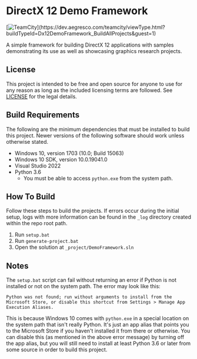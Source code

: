 # DirectX 12 Demo Framework

[![TeamCity](https://dev.aegresco.com/teamcity/guestAuth/app/rest/builds/buildType:(id:Dx12DemoFramework_BuildAllProjects),branch:(develop)/statusIcon)](https://dev.aegresco.com/teamcity/viewType.html?buildTypeId=Dx12DemoFramework_BuildAllProjects&guest=1)

A simple framework for building DirectX 12 applications with samples demonstrating its use as well as showcasing graphics research projects.

## License

This project is intended to be free and open source for anyone to use for any reason as long as the included licensing terms are followed. See [LICENSE](LICENSE) for the legal details.

## Build Requirements

The following are the minimum dependencies that must be installed to build this project. Newer versions of the following software should work unless otherwise stated.

- Windows 10, version 1703 (10.0; Build 15063)
- Windows 10 SDK, version 10.0.19041.0
- Visual Studio 2022
- Python 3.6
	- You must be able to access `python.exe` from the system path.

## How To Build

Follow these steps to build the projects. If errors occur during the initial setup, logs with more information can be found in the `_log` directory created within the repo root path.

1. Run `setup.bat`
2. Run `generate-project.bat`
3. Open the solution at `_project/DemoFramework.sln`

## Notes

The `setup.bat` script can fail without returning an error if Python is not installed or not on the system path. The error may look like this:

```
Python was not found; run without arguments to install from the Microsoft Store, or disable this shortcut from Settings > Manage App Execution Aliases.
```

This is because Windows 10 comes with `python.exe` in a special location on the system path that isn't really Python. It's just an app alias that points you to the Microsoft Store if you haven't installed it from there or otherwise.  You can disable this (as mentioned in the above error message) by turning off the app alias, but you will still need to install at least Python 3.6 or later from some source in order to build this project.
